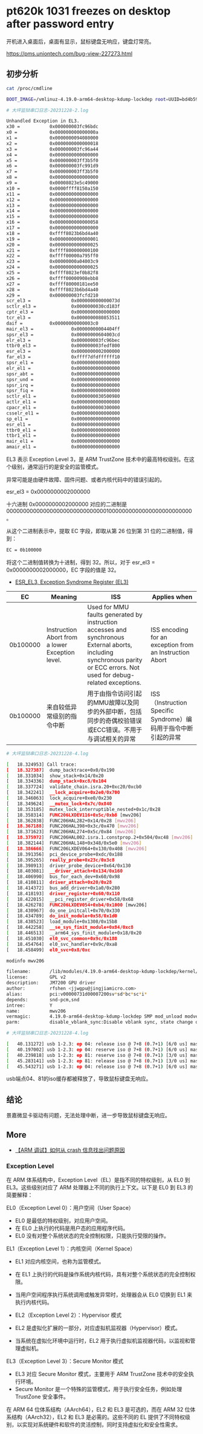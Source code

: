 # pt620k 1031 freezes on desktop after password entry

开机进入桌面后，桌面有显示，鼠标键盘无响应，键盘灯常亮。

<https://pms.uniontech.com/bug-view-227273.html>

## 初步分析

```bash
cat /proc/cmdline

BOOT_IMAGE=/vmlinuz-4.19.0-arm64-desktop-kdump-lockdep root=UUID=bd4b592f-4763-45a0-91cb-a055c8addaa8 ro splash initcall_debug ignore_loglevel console=ttyAMA0,115200 no_console_suspend "dyndbg=file *usb* +p" plymouth.ignore-serial-consoles DEEPIN_GFXMODE= crashkernel=1024M-:512M
```

```bash
# 大坪监狱串口日志-20231228-2.log

Unhandled Exception in EL3.
x30 =           0x000000003fc96bdc
x0 =            0x000000000000000a
x1 =            0x0000000094080000
x2 =            0x0000000000000018
x3 =            0x000000003fc96a44
x4 =            0x0000000000000000
x5 =            0x000000003ff3b5f0
x6 =            0x000000003fc991d9
x7 =            0x000000003ff3b5f0
x8 =            0x0000000000000000
x9 =            0x00008023e5c49000
x10 =           0x0000ffff8150a150
x11 =           0x0000000000000000
x12 =           0x0000000000000000
x13 =           0x0000000000000000
x14 =           0x0000000000000000
x15 =           0x0000000000000000
x16 =           0x0000000000000058
x17 =           0x0000000000000000
x18 =           0xffff8023b6bd4a40
x19 =           0x0000000000000001
x20 =           0x0000000000000025
x21 =           0xffff800000000100
x22 =           0xffff00000a795ff0
x23 =           0x00000000a04003c9
x24 =           0x0000000000000025
x25 =           0xffff8023ef0b82f8
x26 =           0xffff00000908ebb8
x27 =           0xffff80000181ee50
x28 =           0xffff8023b6bd4a40
x29 =           0x000000003fcfd210
scr_el3 =               0x000000000000073d
sctlr_el3 =             0x0000000030cd183f
cptr_el3 =              0x0000000000000000
tcr_el3 =               0x0000000080853511
daif =          0x00000000000003c0
mair_el3 =              0x00000000004404ff
spsr_el3 =              0x00000000604003cd
elr_el3 =               0x000000003fc96bec
ttbr0_el3 =             0x000000003fedf800
esr_el3 =               0x0000000002000000
far_el3 =               0xffff7dfdffffff10
spsr_el1 =              0x0000000000000000
elr_el1 =               0x0000000000000000
spsr_abt =              0x0000000000000000
spsr_und =              0x0000000000000000
spsr_irq =              0x0000000000000000
spsr_fiq =              0x0000000000000000
sctlr_el1 =             0x0000000030500980
actlr_el1 =             0x0000000000000080
cpacr_el1 =             0x0000000000300000
csselr_el1 =            0x0000000000000000
sp_el1 =                0x0000000000000000
esr_el1 =               0x0000000000000000
ttbr0_el1 =             0x0000000000000000
ttbr1_el1 =             0x0000000000000000
mair_el1 =              0x0000000000000000
amair_el1 =             0x0000000000000000
```

EL3 表示 Exception Level 3，是 ARM TrustZone 技术中的最高特权级别。在这个级别，通常运行的是安全的监管模式。

异常可能是由硬件故障、固件问题、或者内核代码中的错误引起的。

esr_el3 =               0x0000000002000000

十六进制 0x0000000002000000 对应的二进制是 00000000000000000000000000000010000000000000000000000000。

从这个二进制表示中，提取 EC 字段，即取从第 26 位到第 31 位的二进制值，得到：

```bash
EC = 0b100000
```

将这个二进制值转换为十进制，得到 32。所以，对于 esr_el3 = 0x0000000002000000，EC 字段的值是 32。

- [ESR_EL3, Exception Syndrome Register (EL3)](https://developer.arm.com/documentation/ddi0595/2021-12/AArch64-Registers/ESR-EL3--Exception-Syndrome-Register--EL3-?lang=en)

EC|Meaning|ISS|Applies when
-----|-------|---|----------
0b100000|Instruction Abort from a lower Exception level.|Used for MMU faults generated by instruction accesses and synchronous External aborts, including synchronous parity or ECC errors. Not used for debug-related exceptions.|ISS encoding for an exception from an Instruction Abort
0b100000|来自较低异常级别的指令中断|用于由指令访问引起的MMU故障以及同步的外部中断，包括同步的奇偶校验错误或ECC错误。不用于与调试相关的异常|ISS（Instruction Specific Syndrome）编码用于指令中断引起的异常

```bash
# 大坪监狱串口日志-20231228-4.log

[   18.324953] Call trace:
[   18.327387]  dump_backtrace+0x0/0x190
[   18.331034]  show_stack+0x14/0x20
[   18.334336]  dump_stack+0xc8/0x104
[   18.337724]  validate_chain.isra.20+0xc20/0xcb0
[   18.342241]  __lock_acquire+0x2e0/0x700
[   18.346063]  lock_acquire+0xe0/0x230
[   18.349624]  __mutex_lock+0x7c/0x840
[   18.353185]  mutex_lock_interruptible_nested+0x1c/0x28
[   18.358314]  FUNC206LXDEV116+0x5c/0xb8 [mwv206]
[   18.362838]  FUNC206HAL282+0x14/0x28 [mwv206]
[   18.367188]  FUNC206HAL398+0x3c/0x470 [mwv206]
[   18.371623]  FUNC206HAL274+0x5c/0x84 [mwv206]
[   18.375972]  FUNC206HAL002.isra.1.constprop.2+0x504/0xc48 [mwv206]
[   18.382144]  FUNC206HAL148+0x348/0x5e0 [mwv206]
[   18.386666]  FUNC206LXDEV064+0x130/0x408 [mwv206]
[   18.391356]  pci_device_probe+0xdc/0x188
[   18.395265]  really_probe+0x23c/0x3c8
[   18.398913]  driver_probe_device+0x64/0x130
[   18.403081]  __driver_attach+0x134/0x160
[   18.406990]  bus_for_each_dev+0x60/0x98
[   18.410811]  driver_attach+0x20/0x28
[   18.414372]  bus_add_driver+0x1a0/0x280
[   18.418193]  driver_register+0x60/0x110
[   18.422015]  __pci_register_driver+0x58/0x68
[   18.426278]  FUNC206LXDEV054+0xb4/0x1000 [mwv206]
[   18.430967]  do_one_initcall+0x70/0x330
[   18.434789]  do_init_module+0x58/0x1d0
[   18.438523]  load_module+0x1308/0x15b8
[   18.442258]  __se_sys_finit_module+0x84/0xc8
[   18.446513]  __arm64_sys_finit_module+0x18/0x20
[   18.451030]  el0_svc_common+0x9c/0x188
[   18.454764]  el0_svc_handler+0x9c/0xa8
[   18.458499]  el0_svc+0x8/0xc
```

```bash
modinfo mwv206

filename:       /lib/modules/4.19.0-arm64-desktop-kdump-lockdep/kernel/drivers/gpu/drm/mwv206/mwv206.ko
license:        GPL v2
description:    JM7200 GPU driver
author:         rfshen <jjwgpu@jingjiamicro.com>
alias:          pci:v00000731d00007200sv*sd*bc*sc*i*
depends:        snd-pcm,snd
intree:         Y
name:           mwv206
vermagic:       4.19.0-arm64-desktop-kdump-lockdep SMP mod_unload modversions aarch64
parm:           disable_vblank_sync:Disable vblank sync, state change occurs when no 3D is running (int)
```

```bash
# 大坪监狱串口日志-20231228-4.log

[   40.131272] usb 1-2.3: ep 04: release iso @ 7+8 (0.7+1) [6/0 us] mask 0000
[   40.197002] usb 1-2.3: ep 04: reserve iso @ 7+8 (0.7+1) [6/0 us] mask 0000
[   40.239818] usb 1-2.3: ep 81: reserve iso @ 7+8 (0.7+1) [3/0 us] mask 0000
[   45.283141] usb 1-2.3: ep 81: release iso @ 7+8 (0.7+1) [3/0 us] mask 0000
[   45.543271] usb 1-2.3: ep 04: release iso @ 7+8 (0.7+1) [6/0 us] mask 0000
```

usb端点04、81的iso缓存都被释放了，导致鼠标键盘无响应。

## 结论

景嘉微显卡驱动有问题，无法处理中断，进一步导致鼠标键盘无响应。

## More

- [【ARM 调试】如何从 crash 信息找出问题原因](https://blog.csdn.net/BillyThe/article/details/132166361)

### Exception Level

在 ARM 体系结构中，Exception Level（EL）是指不同的特权级别，从 EL0 到 EL3。这些级别对应了 ARM 处理器上不同的执行上下文。以下是 EL0 到 EL3 的简要解释：

EL0（Exception Level 0）：用户空间（User Space）

- EL0 是最低的特权级别，对应用户空间。
- 在 EL0 上执行的代码是用户态的应用程序代码。
- EL0 没有对整个系统状态的完全控制权限，只能执行受限的操作。

EL1（Exception Level 1）：内核空间（Kernel Space）

- EL1 对应内核空间，也称为监管模式。
- 在 EL1 上执行的代码是操作系统内核代码，具有对整个系统状态的完全控制权限。
- 当用户空间程序执行系统调用或触发异常时，处理器会从 EL0 切换到 EL1 来执行内核代码。

- EL2（Exception Level 2）：Hypervisor 模式

- EL2 是虚拟化扩展的一部分，对应虚拟机监视器（Hypervisor）模式。
- 当系统在虚拟化环境中运行时，EL2 用于执行虚拟机监视器代码，以监视和管理虚拟机。

EL3（Exception Level 3）：Secure Monitor 模式

- EL3 对应 Secure Monitor 模式，主要用于 ARM TrustZone 技术中的安全执行环境。
- Secure Monitor 是一个特殊的监管模式，用于执行安全任务，例如处理 TrustZone 安全事件。

在 ARM 64 位体系结构（AArch64），EL2 和 EL3 是可选的，而在 ARM 32 位体系结构（AArch32），EL2 和 EL3 是必需的。这些不同的 EL 提供了不同特权级别，以实现对系统硬件和软件的灵活控制，同时支持虚拟化和安全性需求。
